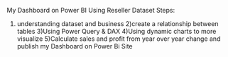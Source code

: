 My Dashboard on Power BI Using Reseller Dataset
Steps:
1) understanding dataset and business
2)create a relationship between tables
3)Using Power Query & DAX
4)Using dynamic charts to more visualize
5)Calculate sales and profit from year over year change
and publish my Dashboard on Power Bi Site
